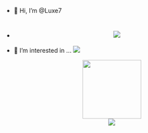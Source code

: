 - 👋 Hi, I’m @Luxe7
- <h1 align="center"><img src="https://readme-typing-svg.herokuapp.com/?lines=console.log(%22Hello%2C%20World!%22);Have a good day!&center=true&size=27"> </a> </h1>
- 👀 I’m interested in ...
![](https://lux7-pictures.oss-cn-beijing.aliyuncs.com/img/68747470733a2f2f63646e2e6a7364656c6976722e6e65742f67682f73756e3032323553554e2f73756e3032323553554e2f6173736574732f696d616765732f69636f6e2e706e67.png)

<div align="center"> <img height="137px" src="https://github-readme-stats.vercel.app/api?username=Luxe7&hide_title=true&hide_border=true&show_icons=trueline_height=21&text_color=000&icon_color=000&bg_color=0,ea6161,ffc64d,fffc4d,52fa5a&theme=graywhite" /> </div>
<div align="center"> <img src="https://github-readme-stats.vercel.app/api/top-langs/?username=Luxe7&hide_title=true&hide_border=true&layout=compact&langs_count=6&text_color=000&icon_color=fff&bg_color=0,52fa5a,4dfcff,c64dff&theme=graywhite" /> </div>
<!---
Luxe7/Luxe7 is a ✨ special ✨ repository because its `README.md` (this file) appears on your GitHub profile.
You can click the Preview link to take a look at your changes.
--->
